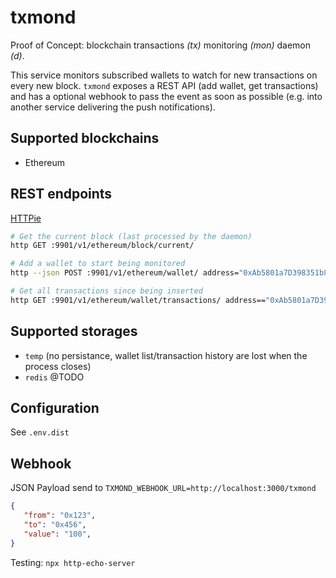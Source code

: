 # txmond

Proof of Concept: blockchain transactions _(tx)_ monitoring _(mon)_ daemon _(d)_.

This service monitors subscribed wallets to watch for new transactions on every new block. `txmond` exposes a REST API (add wallet, get transactions) and has a optional webhook to pass the event as soon as possible (e.g. into another service delivering the push notifications).

## Supported blockchains

* Ethereum

## REST endpoints

[HTTPie](https://httpie.io/cli)

```bash
# Get the current block (last processed by the daemon)
http GET :9901/v1/ethereum/block/current/

# Add a wallet to start being monitored
http --json POST :9901/v1/ethereum/wallet/ address="0xAb5801a7D398351b8bE11C439e05C5B3259aeC9B"

# Get all transactions since being inserted
http GET :9901/v1/ethereum/wallet/transactions/ address=="0xAb5801a7D398351b8bE11C439e05C5B3259aeC9B"
```

## Supported storages

* `temp` (no persistance, wallet list/transaction history are lost when the process closes)
* `redis` @TODO

## Configuration

See `.env.dist`

## Webhook

JSON Payload send to `TXMOND_WEBHOOK_URL=http://localhost:3000/txmond`

```json
{
   "from": "0x123",
   "to": "0x456",
   "value": "100",
}
```

Testing: `npx http-echo-server`

